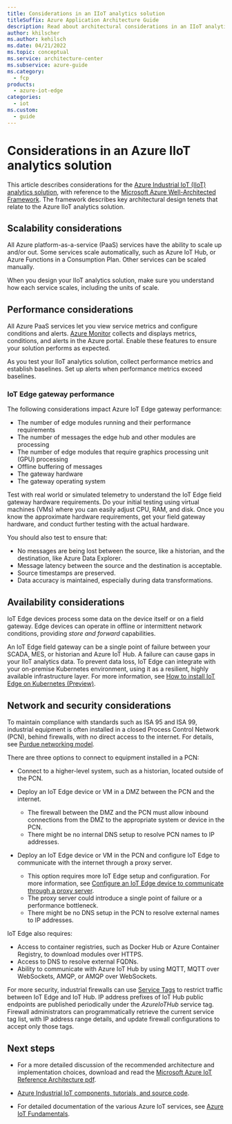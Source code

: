 ```yaml
---
title: Considerations in an IIoT analytics solution
titleSuffix: Azure Application Architecture Guide
description: Read about architectural considerations in an IIoT analytics solution. View discussions about performance, availability, and networking.
author: khilscher
ms.author: kehilsch
ms.date: 04/21/2022
ms.topic: conceptual
ms.service: architecture-center
ms.subservice: azure-guide
ms.category:
  - fcp
products:
  - azure-iot-edge
categories:
  - iot
ms.custom:
  - guide
---
```


# Considerations in an Azure IIoT analytics solution

This article describes considerations for the [Azure Industrial IoT (IIoT) analytics solution](iiot-architecture.yml), with reference to the [Microsoft Azure Well-Architected Framework](/azure/architecture/framework/index). The framework describes key architectural design tenets that relate to the Azure IIoT analytics solution.

## Scalability considerations

All Azure platform-as-a-service (PaaS) services have the ability to scale up and/or out. Some services scale automatically, such as Azure IoT Hub, or Azure Functions in a Consumption Plan. Other services can be scaled manually.

When you design your IIoT analytics solution, make sure you understand how each service scales, including the units of scale.

## Performance considerations

All Azure PaaS services let you view service metrics and configure conditions and alerts. [Azure Monitor](/azure/azure-monitor/overview) collects and displays metrics, conditions, and alerts in the Azure portal. Enable these features to ensure your solution performs as expected.

As you test your IIoT analytics solution, collect performance metrics and establish baselines. Set up alerts when performance metrics exceed baselines.

### IoT Edge gateway performance

The following considerations impact Azure IoT Edge gateway performance:

- The number of edge modules running and their performance requirements
- The number of messages the edge hub and other modules are processing
- The number of edge modules that require graphics processing unit (GPU) processing
- Offline buffering of messages
- The gateway hardware
- The gateway operating system

Test with real world or simulated telemetry to understand the IoT Edge field gateway hardware requirements. Do your initial testing using virtual machines (VMs) where you can easily adjust CPU, RAM, and disk. Once you know the approximate hardware requirements, get your field gateway hardware, and conduct further testing with the actual hardware.

You should also test to ensure that:

- No messages are being lost between the source, like a historian, and the destination, like Azure Data Explorer.
- Message latency between the source and the destination is acceptable.
- Source timestamps are preserved.
- Data accuracy is maintained, especially during data transformations.

## Availability considerations

IoT Edge devices process some data on the device itself or on a field gateway. Edge devices can operate in offline or intermittent network conditions, providing *store and forward* capabilities.

An IoT Edge field gateway can be a single point of failure between your SCADA, MES, or historian and Azure IoT Hub. A failure can cause gaps in your IIoT analytics data. To prevent data loss, IoT Edge can integrate with your on-premise Kubernetes environment, using it as a resilient, highly available infrastructure layer. For more information, see [How to install IoT Edge on Kubernetes (Preview)](/azure/iot-edge/how-to-install-iot-edge-kubernetes).

## Network and security considerations

To maintain compliance with standards such as ISA 95 and ISA 99, industrial equipment is often installed in a closed Process Control Network (PCN), behind firewalls, with no direct access to the internet. For details, see [Purdue networking model](https://en.wikipedia.org/wiki/Purdue_Enterprise_Reference_Architecture).

There are three options to connect to equipment installed in a PCN:

- Connect to a higher-level system, such as a historian, located outside of the PCN.

- Deploy an IoT Edge device or VM in a DMZ between the PCN and the internet.

  - The firewall between the DMZ and the PCN must allow inbound connections from the DMZ to the appropriate system or device in the PCN.
  - There might be no internal DNS setup to resolve PCN names to IP addresses.

- Deploy an IoT Edge device or VM in the PCN and configure IoT Edge to communicate with the internet through a proxy server.

  - This option requires more IoT Edge setup and configuration. For more information, see [Configure an IoT Edge device to communicate through a proxy server](/azure/iot-edge/how-to-configure-proxy-support).
  - The proxy server could introduce a single point of failure or a performance bottleneck.
  - There might be no DNS setup in the PCN to resolve external names to IP addresses.

IoT Edge also requires:

- Access to container registries, such as Docker Hub or Azure Container Registry, to download modules over HTTPS.
- Access to DNS to resolve external FQDNs.
- Ability to communicate with Azure IoT Hub by using MQTT, MQTT over WebSockets, AMQP, or AMQP over WebSockets.

For more security, industrial firewalls can use [Service Tags](/azure/virtual-network/service-tags-overview#service-tags-on-premises) to restrict traffic between IoT Edge and IoT Hub. IP address prefixes of IoT Hub public endpoints are published periodically under the *AzureIoTHub* service tag. Firewall administrators can programmatically retrieve the current service tag list, with IP address range details, and update firewall configurations to accept only those tags.

## Next steps

- For a more detailed discussion of the recommended architecture and implementation choices, download and read the [Microsoft Azure IoT Reference Architecture pdf](https://aka.ms/iotrefarchitecture).

- [Azure Industrial IoT components, tutorials, and source code](https://azure.github.io/Industrial-IoT/).

- For detailed documentation of the various Azure IoT services, see [Azure IoT Fundamentals](/azure/iot-fundamentals/).
